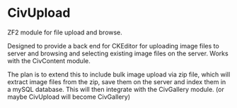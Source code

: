 CivUpload
=========

ZF2 module for file upload and browse.

Designed to provide a back end for CKEditor for uploading image files to server and browsing and selecting existing
image files on the server. Works with the CivContent module.

The plan is to extend this to include bulk image upload via zip file, which will extract image files from the zip,
save them on the server and index them in a mySQL database. This will then integrate with the CivGallery module.
(or maybe CivUpload will become CivGallery)
